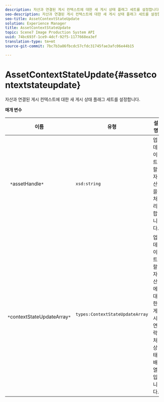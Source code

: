 ```yaml
---
description: 자산과 연결된 게시 컨텍스트에 대한 새 게시 상태 플래그 세트를 설정합니다.
seo-description: 자산과 연결된 게시 컨텍스트에 대한 새 게시 상태 플래그 세트를 설정합니다.
seo-title: AssetContextStateUpdate
solution: Experience Manager
title: AssetContextStateUpdate
topic: Scene7 Image Production System API
uuid: 74bc693f-1ce9-4dcf-92f5-1177668ea3ef
translation-type: tm+mt
source-git-commit: 7bc7b3a86fbcdc57cfdc31745fae3afc06e44b15

---
```



# AssetContextStateUpdate{#assetcontextstateupdate}

자산과 연결된 게시 컨텍스트에 대한 새 게시 상태 플래그 세트를 설정합니다.

**매개 변수**

| 이름 | 유형 | 설명 |
|---|---|---|
| ` *`assetHandle`*` | `xsd:string` | 업데이트할 자산을 처리합니다. |
| ` *`contextStateUpdateArray`*` | `types:ContextStateUpdateArray` | 업데이트할 자산에 대한 게시 연락처 상태 배열입니다. |

